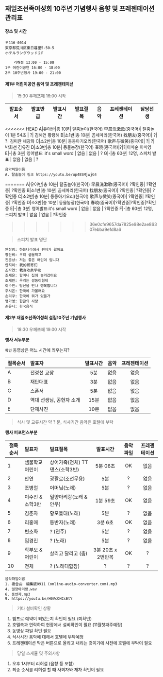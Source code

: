 ## 재일조선족여성회 10주년 기념행사 음향 및 프레젠테이션 관리표 

#### 장소 및 시간
 
```
〒116‐0014　
東京都荒川区東日暮里5‐50‐5　
ホテルラングウッド２F

    리허설 13:00 - 15:00 
1부 어린이공연 16:00 - 18:00 
2부 10주년행사 19:00 - 21:00 

```

#### 제1부 어린이공연 음악 및 프레젠테이션 

> 15:30 우께쯔께 16:00 시작 

발표순서 | 발표반급 | 발표시간 | 발표절목 | 음악 | 프레젠테이션 | 담당선생 
---|---|---|---|---|---|---
<<<<<<< HEAD
A|유아반|총 10분| 탈춤놀이(한국어) 早晨洗漱歌(중국어)| 탈춤놀이 1분 54초 | ?| 김해연 황령해
B|소1반|총 10분| 곰세마리(한국어) 找朋友(중국어)| ?| ?| 김미란 채광화
C|소2반|총 10분| 동동아기오리(한국어) 歌声与微笑(중국어)| ?| ?| 박화선 김유진
D|소3반|총 10분| 동물농장(한국어) 春晓(중국어)|?|?|이미순 이미영
E|-|총 3분| 영어발표: it's small word | 없음 | 없음 | ? 
G|-|총 60분| 12명, 스피치 발표 | 없음 | 없음 | ?

```
음악파일이름 
A. 탈출놀이 링크 https://youtu.be/up48SMjwjG4 

```
=======
A|유아반|총 10분| 탈출놀이(한국어) 早晨洗漱歌(중국어)| ?확인중| ?확인중| ?확인중 
B|소1반|총 10분| 곰세마리(한국어) 找朋友(중국어)| ?확인중| ?확인중| ? 확인중
C|소2반|총 10분| 동동아기오리(한국어) 歌声与微笑(중국어)| ?확인중| ?확인중| ?확인중
D|소3반|총 10분| 동물농장(한국어) 春晓(중국어)|?확인중|?확인중|?확인중
E|-|총 3분| 영어발표:it's small word | 없음 | 없음 | ?확인중 
F|-|총 60분| 12명, 스피치 발표 | 없음 | 없음 | ?확인중
>>>>>>> 36e0cfe9657da7825e98e2ae86307ebba9efd8a6


> 스피치 발표 명단

``` 
안창림: 하늘나라에서 편지가 왔어요 
장단비: 우리 샘물학교 
진준상: 저는 좋은 어린이 입니다
안지이: 我的哥哥们
조자연: 我喜欢泉学校
조세윤: 할머니 집에 놀러갔어요 
조세빈: 우리는 쌍둥이형제 
이수진: 당신을 만나 행복합니다
주시은: 한국에 가볼래요 
손리쿠: 한국에 뭐가 있을가
맹가영: 한글의 사랑 
순유나: 한국음식 
```

#### 제2부 재일조선족여성회 설립10주년 기념행사 

> 18:30 우께쯔께 19:00 시작 

**행사 서두부분** 

`확인` 동영상은 어느 시간에 띄우는지?

절목순서 | 발표자 | 발표시간 | 음악 | 프레젠테이션 
---|:---|:---:|:---:|:---:
A | 전정선 교장 | 5분 | 없음 | 없음 
B | 재단대표 | 3분 | 없음 | 없음 
C | 스폰서 | 5분 | 없음 | 없음 
D | 역대 선생님, 공헌자 소개 | 15분 | 없음 | 없음 
E | 단체사진 | 10분 | 없음 | 없음 

> 식사 및 교류시간 약 ? 분, 식사기간 음악은 호텔에 부탁 
 
**행사 퍼포먼스부분** 

절목순서 | 발표자 | 발표절목 | 발표시간 | 음악파일 | 프레젠테이션 
---|:---|:---|:---:|:---:|:---:
1 | 샘물학교어린이 | 상어가족(전체) TT댄스(소학3반) | 5분 06초 | OK | 없음 
2 | 안연 | 광활로(조선무용) | 5분 | ? | 없음
3 | 조병철 | 어머님(노래) | 5분 | ? | 없음 
4 | 이수진 & 소학3반 | 밀양아리랑(노래 & 안무) | 1분 59초 | OK | 없음
5 | 김춘자 | 황포돛대(노래) | 5분 | ? | 없음
6 | 리홍매 | 동반자(노래) | 3분 6초 | OK | 없음
7 | 변소화 | ? (연주) | 5분 | ? | 없음
8 | 임경진 | ? (노래) | 5분 | ? | 없음
9 | 학부모 & 어린이 | 살리고 달리고 (춤) | 3분 20초 x 2번반복 | OK | ?
10 | 전체 | ? (노래대합창) | ? | ? | ?

```
음악파일이름 
1. 複合曲　編集版0911 (online-audio-converter.com).mp3
4. 밀양아리랑.wav
6. 동반자.mp3
9. https://youtu.be/H0VcOHCsEtY

```

> 기타 설비확인 상황 
1. 빔프로 예약이 되었는지 확인이 필요 (미확인)
2. 호텔측과 연락하여 현장에서 설비확인이 필요 (11월첫째주예정)
3. 동영상 파일 확인 필요 
4. 식사시간 음악에 대해서 호텔에 부탁예정 
5. 프레젠테이션 막은 버튼으로 올리고 내리는 것이기에 사전에 호텔에 부탁이 필요 

> 당일 스케쥴 및 주의사항 
1. 오후 1시부터 리허설 (음향 등 포함)
2. 최종 순서를 리허설 할 때 사회자와 재차 확인이 필요 








